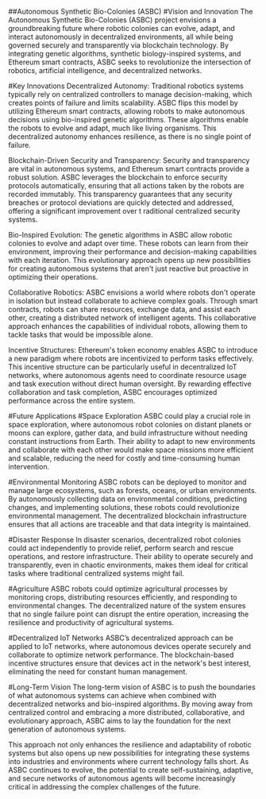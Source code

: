 ##Autonomous Synthetic Bio-Colonies (ASBC)
#Vision and Innovation
The Autonomous Synthetic Bio-Colonies (ASBC) project envisions a groundbreaking future where robotic colonies can evolve, adapt, and interact autonomously in decentralized environments, all while being governed securely and transparently via blockchain technology. By integrating genetic algorithms, synthetic biology-inspired systems, and Ethereum smart contracts, ASBC seeks to revolutionize the intersection of robotics, artificial intelligence, and decentralized networks.

#Key Innovations
Decentralized Autonomy: Traditional robotics systems typically rely on centralized controllers to manage decision-making, which creates points of failure and limits scalability. ASBC flips this model by utilizing Ethereum smart contracts, allowing robots to make autonomous decisions using bio-inspired genetic algorithms. These algorithms enable the robots to evolve and adapt, much like living organisms. This decentralized autonomy enhances resilience, as there is no single point of failure.

Blockchain-Driven Security and Transparency: Security and transparency are vital in autonomous systems, and Ethereum smart contracts provide a robust solution. ASBC leverages the blockchain to enforce security protocols automatically, ensuring that all actions taken by the robots are recorded immutably. This transparency guarantees that any security breaches or protocol deviations are quickly detected and addressed, offering a significant improvement over t raditional centralized security systems.

Bio-Inspired Evolution: The genetic algorithms in ASBC allow robotic colonies to evolve and adapt over time. These robots can learn from their environment, improving their performance and decision-making capabilities with each iteration. This evolutionary approach opens up new possibilities for creating autonomous systems that aren't just reactive but proactive in optimizing their operations.

Collaborative Robotics: ASBC envisions a world where robots don't operate in isolation but instead collaborate to achieve complex goals. Through smart contracts, robots can share resources, exchange data, and assist each other, creating a distributed network of intelligent agents. This collaborative approach enhances the capabilities of individual robots, allowing them to tackle tasks that would be impossible alone.

Incentive Structures: Ethereum's token economy enables ASBC to introduce a new paradigm where robots are incentivized to perform tasks effectively. This incentive structure can be particularly useful in decentralized IoT networks, where autonomous agents need to coordinate resource usage and task execution without direct human oversight. By rewarding effective collaboration and task completion, ASBC encourages optimized performance across the entire system.

#Future Applications
#Space Exploration
ASBC could play a crucial role in space exploration, where autonomous robot colonies on distant planets or moons can explore, gather data, and build infrastructure without needing constant instructions from Earth. Their ability to adapt to new environments and collaborate with each other would make space missions more efficient and scalable, reducing the need for costly and time-consuming human intervention.

#Environmental Monitoring
ASBC robots can be deployed to monitor and manage large ecosystems, such as forests, oceans, or urban environments. By autonomously collecting data on environmental conditions, predicting changes, and implementing solutions, these robots could revolutionize environmental management. The decentralized blockchain infrastructure ensures that all actions are traceable and that data integrity is maintained.

#Disaster Response
In disaster scenarios, decentralized robot colonies could act independently to provide relief, perform search and rescue operations, and restore infrastructure. Their ability to operate securely and transparently, even in chaotic environments, makes them ideal for critical tasks where traditional centralized systems might fail.

#Agriculture
ASBC robots could optimize agricultural processes by monitoring crops, distributing resources efficiently, and responding to environmental changes. The decentralized nature of the system ensures that no single failure point can disrupt the entire operation, increasing the resilience and productivity of agricultural systems.

#Decentralized IoT Networks
ASBC’s decentralized approach can be applied to IoT networks, where autonomous devices operate securely and collaborate to optimize network performance. The blockchain-based incentive structures ensure that devices act in the network's best interest, eliminating the need for constant human management.

#Long-Term Vision
The long-term vision of ASBC is to push the boundaries of what autonomous systems can achieve when combined with decentralized networks and bio-inspired algorithms. By moving away from centralized control and embracing a more distributed, collaborative, and evolutionary approach, ASBC aims to lay the foundation for the next generation of autonomous systems.

This approach not only enhances the resilience and adaptability of robotic systems but also opens up new possibilities for integrating these systems into industries and environments where current technology falls short. As ASBC continues to evolve, the potential to create self-sustaining, adaptive, and secure networks of autonomous agents will become increasingly critical in addressing the complex challenges of the future.


